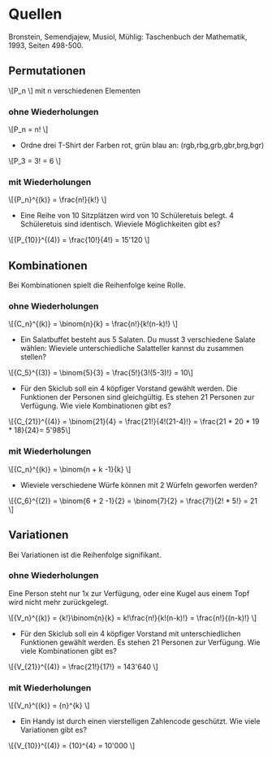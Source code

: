 <!--
.. title: Wahrscheinlichkeitsrechnung
.. slug: wahrscheinlichkeitsrechnung
.. date: 2024-05-27
.. tags: Latte
.. category: 
.. link: 
.. description: 
.. type: text
.. has_math: true
-->

# Quellen

Bronstein, Semendjajew, Musiol, Mühlig: Taschenbuch der Mathematik, 1993,
Seiten 498-500.

## Permutationen

\\[P_n \\] mit n verschiedenen Elementen

### ohne Wiederholungen

\\[P_n = n! \\]

* Ordne drei T-Shirt der Farben rot, grün blau an: (rgb,rbg,grb,gbr,brg,bgr) 

\\[P_3 = 3! = 6 \\]

### mit Wiederholungen

\\[{P_n}^{(k)} = \frac{n!}{k!} \\]

* Eine Reihe von 10 Sitzplätzen wird von 10 Schüleretuis belegt. 4
Schüleretuis sind identisch. Wieviele Möglichkeiten gibt es?

\\[{P_{10}}^{(4)} = \frac{10!}{4!} = 15'120 \\]

## Kombinationen

Bei Kombinationen spielt die Reihenfolge keine Rolle.

### ohne Wiederholungen

\\[{C_n}^{(k)} = \binom{n}{k} = \frac{n!}{k!(n-k)!} \\]

* Ein Salatbuffet besteht aus 5 Salaten. Du musst 3 verschiedene Salate
wählen: Wieviele unterschiedliche Salatteller kannst du zusammen stellen?

\\[{C_5}^{(3)} = \binom{5}{3} = \frac{5!}{3!(5-3)!} = 10\\]

* Für den Skiclub soll ein 4 köpfiger Vorstand gewählt werden. Die
Funktionen der Personen sind gleichgültig. Es stehen 21 Personen zur
Verfügung. Wie viele Kombinationen gibt es?

\\[{C_{21}}^{(4)} = \binom{21}{4} = \frac{21!}{4!(21-4)!} = \frac{21 * 20 * 19 * 18}{24}= 5'985\\]

### mit Wiederholungen

\\[{C_n}^{(k)} = \binom{n + k -1}{k} \\]

* Wieviele verschiedene Würfe können mit 2 Würfeln geworfen werden?

\\[{C_6}^{(2)} = \binom{6 + 2 -1}{2} = \binom{7}{2} = \frac{7!}{2! * 5!} = 21 \\]

## Variationen

Bei Variationen ist die Reihenfolge signifikant.

### ohne Wiederholungen

Eine Person steht nur 1x zur Verfügung, oder eine Kugel aus einem Topf
wird nicht mehr zurückgelegt.

\\[{V_n}^{(k)} = {k!}\binom{n}{k} = k!\frac{n!}{k!(n-k)!} = \frac{n!}{(n-k)!} \\]

* Für den Skiclub soll ein 4 köpfiger Vorstand mit unterschiedlichen
Funktionen gewählt werden. Es stehen 21 Personen zur
Verfügung. Wie viele Kombinationen gibt es?

\\[{V_{21}}^{(4)} = \frac{21!}{17!} = 143'640 \\]

### mit Wiederholungen

\\[{V_n}^{(k)} = \{n}^{k} \\]

* Ein Handy ist durch einen vierstelligen Zahlencode geschützt. Wie 
viele Variationen gibt es?  

\\[{V_{10}}^{(4)} = \{10}^{4} = 10'000 \\]


